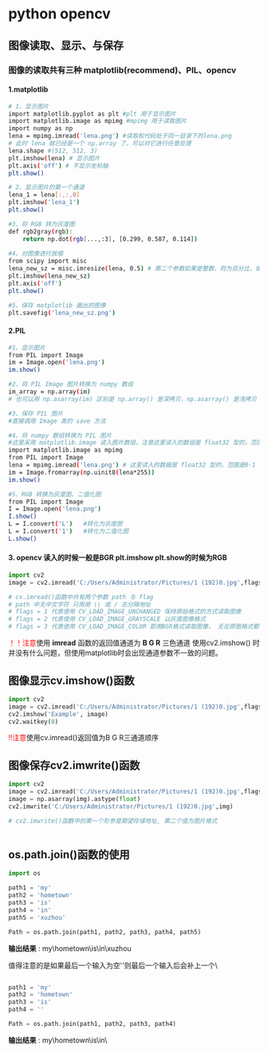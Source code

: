 # python opencv



## 图像读取、显示、与保存



### 图像的读取共有三种 matplotlib(recommend)、PIL、opencv

#### 1.matplotlib

```sh
# 1、显示图片
import matplotlib.pyplot as plt #plt 用于显示图片
import matplotlib.image as mpimg #mpimg 用于读取图片
import numpy as np
lena = mpimg.imread('lena.png') #读取和代码处于同一目录下的lena.png
# 此时 lena 就已经是一个 np.array 了，可以对它进行任意处理
lena.shape #(512, 512, 3)
plt.imshow(lena) # 显示图片
plt.axis('off') # 不显示坐标轴
plt.show()

# 2、显示图片的第一个通道
lena_1 = lena[:,:,0]
plt.imshow('lena_1')
plt.show()

#3、将 RGB 转为灰度图
def rgb2gray(rgb):
    return np.dot(rgb[...,:3], [0.299, 0.587, 0.114])
    
#4、对图像进行放缩
from scipy import misc
lena_new_sz = misc.imresize(lena, 0.5) # 第二个参数如果是整数，则为百分比，如果是tuple，则为输出图像的尺寸
plt.imshow(lena_new_sz)
plt.axis('off')
plt.show()

#5、保存 matplotlib 画出的图像
plt.savefig('lena_new_sz.png')
```



#### 2.PIL

```sh
#1、显示图片
from PIL import Image
im = Image.open('lena.png')
im.show()

#2、将 PIL Image 图片转换为 numpy 数组
im_array = np.array(im)
# 也可以用 np.asarray(im) 区别是 np.array() 是深拷贝，np.asarray() 是浅拷贝

#3、保存 PIL 图片
#直接调用 Image 类的 save 方法

#4、将 numpy 数组转换为 PIL 图片
#这里采用 matplotlib.image 读入图片数组，注意这里读入的数组是 float32 型的，范围是 0-1，而 PIL.Image 数据是 uinit8 型的，范围是0-255，所以要进行转换：
import matplotlib.image as mpimg
from PIL import Image
lena = mpimg.imread('lena.png') # 这里读入的数据是 float32 型的，范围是0-1
im = Image.fromarray(np.uinit8(lena*255))
im.show()

#5、RGB 转换为灰度图、二值化图
from PIL import Image
I = Image.open('lena.png')
I.show()
L = I.convert('L')   #转化为灰度图
L = I.convert('1')   #转化为二值化图
L.show()

```



#### 3. opencv 读入的时候一般是BGR plt.imshow plt.show的时候为RGB

```python
import cv2
image = cv2.imread('C:/Users/Administrator/Pictures/1 (192)0.jpg',flags=1)

# cv.imread()函数中共有两个参数 path 与 flag
# path 中无中文字符 只用用 \\ 或 / 去分隔地址
# flags = 1 代表使用 CV_LOAD_IMAGE_UNCHANGED 保持原始格式的方式读取图像
# flags = 2 代表使用 CV_LOAD_IMAGE_GRAYSCALE 以灰度图像格式
# flags = 3 代表使用 CV_LOAD_IMAGE_COLOR 即用BGR格式读取图像， 无论原图格式都转换为BGR三通道图像

```

<font color= Red>！！注意</font>使用 **imread** 函数的返回值通道为 **B G R** 三色通道  使用cv2.imshow() 时并没有什么问题，但使用matplotlib时会出现通道参数不一致的问题。



## 图像显示cv.imshow()函数

``` python
import cv2
image = cv2.imread('C:/Users/Administrator/Pictures/1 (192)0.jpg',flags=1)
cv2.imshow('Example', image)
cv2.waitkey(0)
```

<font color=red>!!注意</font>使用cv.imread()返回值为B G R三通道顺序



## 图像保存cv2.imwrite()函数

```python
import cv2
image = cv2.imread('C:/Users/Administrator/Pictures/1 (192)0.jpg',flags=1)
image = np.asarray(img).astype(float)
cv2.imwrite('C:/Users/Administrator/Pictures/1 (192)0.jpg',img)

# cv2.imwrite()函数中的第一个形参是期望存储地址, 第二个值为图片格式



```

















## os.path.join()函数的使用

```python
import os 

path1 = 'my'
path2 = 'hometown'
path3 = 'is'
path4 = 'in'
path5 = 'xuzhou'

Path = os.path.join(path1, path2, path3, path4, path5)


```

**输出结果** : my\\hometown\\is\\in\\xuzhou



值得注意的是如果最后一个输入为空''则最后一个输入后会补上一个\\

```python

path1 = 'my'
path2 = 'hometown'
path3 = 'is'
path4 = ''

Path = os.path.join(path1, path2, path3, path4)

```

**输出结果** : my\\hometown\\is\\in\\






